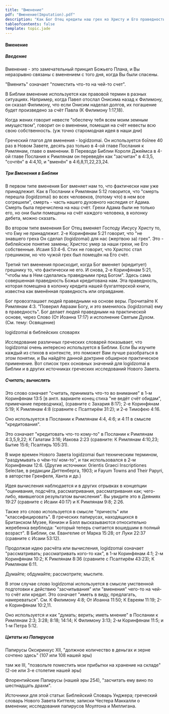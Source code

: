 ```yaml
---
title: "Вменение"
pdf: "Вменение(Imputation).pdf"
description: "Как Бог Отец кредиты наш грех ко Христу и Его праведность нам."
tableofcontents: false
template: topic.jade
---
```

#### Вменение

##### Введение

Вменение - это замечательный принцип Божьего Плана, и Вы неразрывно связаны с вменением с того дня, когда Вы были спасены.

"Вменить" означает "поместить что-то на чей-то счет".

В Библии вменение используется как правовой термин в разных ситуациях. Например, когда Павел отослал Онисима назад к Филимону, он сказал Филимону, что если Онисим наделал долгов, их погашение будет произведено за счёт Павла (К Филимону 1:17,18).

Когда жених говорит невесте "обеспечу тебя всем моим земным имуществом", говорит он о вменении, помещая на счёт невесты всю свою собственность. (уж точно старомодная идея в наши дни)

Греческий глагол для вменения - logidzomai. Он используется боīлее 40 раз в Новом Завете, десять раз только в 4-ой главе Послания к Римлянам, главе о  вменении. В Переводе Библии Короля Джеймса в 4-ой главе Послания к Римлянам он переведён как "засчитан" в 4:3,5, "сочтён" в 4:4,10, и "вменён" в 4:6,8,11,22,23,24.

##### Три Вменения в Библии

В первом типе вменения Бог вменяет нам то, что фактически нам уже принадлежит. Как в Послании к Римлянам 5:12 говорится, что "смерть перешла (logidzomai) во всех человеков, (потому что) в нем все согрешили", смерть - часть нашего духовного наследия от Адама. Смерть была перечислена на наш счёт. Грехи Адама были не только его, но они были помещены на счёт каждого человека, в колонку дебета, можно сказать.

Во втором типе вменения Бог Отец вменяет Господу Иисусу Христу то, что Ему не принадлежит. 2-е Коринфянам 5:21 говорит, что "не знавшего греха Он сделал (logidzomai) для нас (жертвою за) грех". Это - библейское понятие замены; Христос умер за наши грехи, не Его собственные. Исаия 53:4-6. Стих не говорит, что Христос стал грешником, но что чужой грех был помещён на Его счёт.

Третий тип вменения происходит, когда Бог вменяет (кредитует) грешнику то, что  фактически не его. И снова, 2-е Коринфянам 5:21, "чтобы мы в Нем сделались праведными пред Богом". Здесь сама совершенная праведность Божья кредитована нам. Эта праведность, которая помещена в колонку кредита нашей бухгалтерской книги, известна как вменённая праведность или оправдание.

Бог провозглашает людей праведными на основе веры. Прочитайте К Римлянам 4:3. "Поверил Авраам Богу, и это вменилось (logidzomai) ему в праведность". Бог делает людей праведными на практической основе, через Слово (От Иоанна 17:17) и исполнение Святым Духом. (См. тему: Освящение)

logidzomai в библейских словарях

Исследование различных греческих словарей показывает, что logidzomai  очень интересно используется в Библии. Если Вы изучите каждый из стихов в контексте, это поможет Вам лучше разобраться в этом понятии, и Вы найдёте данной доктрине обширное практическое применение. Вот список трех основных значений для logidzomai в Библии и в других источниках греческих исследований Нового Завета.

##### Считать; вычислять

Это слово означает "считать, принимать что-то во внимание" в 1-м Коринфянам 13:5 [в англ. варианте конец стиха "не ведёт счёт обидам", примечание переводчика], (сравните с Захария 8:17); 2-е Коринфянам 5:19; К Римлянам 4:8 (сравните с Псалтирём 31:2); и 2-е Тимофею 4:16.

Оно используется в Послании к Римлянам 4:4, 4:6; и 4:11 в  смысле "кредитования".

Это означает "кредитовать что-то кому-то" в Послании к Римлянам 4:3,5,9,22; К Галатам 3:16; Иакова 2:23 (сравните: К Римлянам 4:10,23; Бытие 15:6; Псалтирь 105:31).

В мире времен Нового Завета logidzomai был техническим термином, "раздумывать о чём-то/ ком-то", и так использовался в 2-м Коринфянам 12:6. (Другие источники: 0rientis Graeci Inscriptiones Selectae, в редакции Диттенберга, 1903; и Fayum Towns and Their Papyri, в авторстве Гренфеля, Ханта и др.)

Идея вычисления наблюдается и в других отрывках в концепции "оценивания, подсчёта, рассматривания, рассматривания как; чего-либо, явившегося  результатом вычисления". Вы увидите это в Деяниях 19:27 (сравните с Исаии 40:17) и К Римлянам 9:8; 2:26.

Также это слово используется в смысле "причесть" или "классифицировать". В греческих папирусах, находящихся в Британском Музее,  Кениэн и Бэлл высказываются относительно жеребенка верблюда: "который теперь считается вошедшим в полный возраст". В Библии, см. Евангелие от Марка 15:28; от Луки 22:37 (сравните с Исаии 53:12).

Продолжая идею расчёта или вычисления, logidzomai означает "рассматривать; рассматривать кого-то как", в 1-м Коринфянам 4:1; 2-м Коринфянам 10:2; К Римлянам 8:36 (сравните с  Псалтирём 43:23); К Римлянам 6:11.

Думайте; обдумайте; рассмотрите; мыслите.

В этом случае слово logidzomai используется в смысле умственной подготовки к действию "засчитывания" или "вменения" чего-то на чей-то счёт или кредит. Это означает "иметь в виду, предлагать, намереваться". См. К Филимону 4:8; От Иоанна 11:50; К Евреям 11:19; 2-е Коринфянам 10:2,11.

Оно используется и как "думать; верить; иметь мнение" в Послании к Римлянам 2:3; 3:28; 8:18; 14:14; К Филимону 3:13; 2-м Коринфянам 11:5; и 1-м Петра 5:12.

##### Цитаты из Папирусов

Папирусы Оксиринхус XII, "должное количество в деньгах и зерне сочтено здесь" (107 или 108 нашей эры)

там же III, "позвольте поместить мои прибытки на хранение на складе" (2-ое или 3-е столетие нашей эры)

Флорентийские Папирусы (нашей эры 254), "засчитать ему вино по шестнадцать драхм".

Источники для этой статьи: Библейский Словарь Унджера; греческий словарь Нового Завета Киттеля; записки Честера Маккалли о вменении; исследования  папирусов Моултона и Миллигана.
